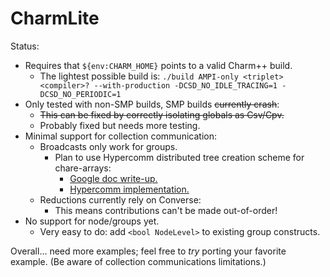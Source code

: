 # CharmLite

Status:
- Requires that `${env:CHARM_HOME}` points to a valid Charm++ build.
    - The lightest possible build is:
    `./build AMPI-only <triplet> <compiler>? --with-production -DCSD_NO_IDLE_TRACING=1 -DCSD_NO_PERIODIC=1`
- Only tested with non-SMP builds, SMP builds ~~currently crash~~:
    - ~~This can be fixed by correctly isolating globals as Csv/Cpv.~~
    - Probably fixed but needs more testing.
- Minimal support for collection communication:
    - Broadcasts only work for groups.
        - Plan to use Hypercomm distributed tree creation scheme for chare-arrays:
            - [Google doc write-up.](https://docs.google.com/document/d/1hv-9qm1dXR8R1VJXgtyFHuhTUoa_izrm-jDXPqqkpas/edit?usp=sharing)
            - [Hypercomm implementation.](https://github.com/jszaday/hypercomm/blob/main/include/hypercomm/tree_builder/tree_builder.hpp)
    - Reductions currently rely on Converse:
        - This means contributions can't be made out-of-order!
- No support for node/groups yet.
    - Very easy to do: add `<bool NodeLevel>` to existing group constructs.

Overall... need more examples; feel free to _try_ porting your favorite example. (Be aware of collection communications limitations.)
